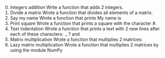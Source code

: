0. Integers addition
Write a function that adds 2 integers.
1. Divide a matrix
Wrote a function that divides all elements of a matrix.
2. Say my name
Wrote a function that prints My name is <first name> <last name>
3. Print square
Wrote a function that prints a square with the character #. 
4. Text indentation
Wrote a function that prints a text with 2 new lines after each of these characters: ., ? and 
6. Matrix multiplication
Wrote a function that multiplies 2 matrices:
7. Lazy matrix multiplication
Wrote a function that multiplies 2 matrices by using the module NumPy
